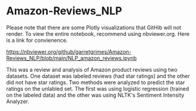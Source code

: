 # Amazon-Reviews_NLP

Please note that there are some Plotly visualizations that GitHib will not render. To view the entire notebook, recommend using nbviewer.org. Here is a link for convienence.

https://nbviewer.org/github/garretgrimes/Amazon-Reviews_NLP/blob/main/NLP_amazon_reviews.ipynb

This was a review and analysis of Amazon product reviews using two datasets. One dataset was labeled reviews (had star ratings) and the other did not have star ratings. Two methods were analyzed to predict the star ratings on the unlabled set. The first was using logistic regression (trained on the labeled data) and the other was using NLTK's Sentiment Intensity Analyzer.
